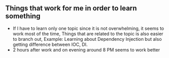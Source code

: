 
## Things that work for me in order to learn something

- If I have to learn only one topic since it is not overwhelming, it seems to work most of the time, Things that are related to the topic is also easier to branch out, Example: Learning about Dependency Injection but also getting difference between IOC, DI.
- 2 hours after work and on evening around 8 PM seems to work better